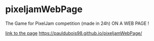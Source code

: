 # pixeljamWebPage
The Game for PixelJam competition (made in 24h) ON A WEB PAGE !

[link to the page](https://pauldubois98.github.io/pixeljamWebPage/)
https://pauldubois98.github.io/pixeljamWebPage/
